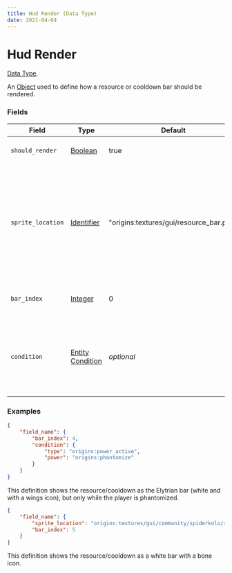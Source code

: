 ```yaml
---
title: Hud Render (Data Type)
date: 2021-04-04
---
```

# Hud Render

[Data Type](../data_types.md).

An [Object](object.md) used to define how a resource or cooldown bar should be rendered.

### Fields

Field  | Type | Default | Description
-------|------|---------|-------------
`should_render` | [Boolean](boolean.md) | true | Whether the bar should be visible or not.
`sprite_location` | [Identifier](identifier.md) | "origins:textures/gui/resource_bar.png" | The path to the file in the assets which contains what the bar looks like. See the [List of resource bar files](../misc/resource_bars.md) for a list of files included by default in the mod.
`bar_index` | [Integer](integer.md) | 0 | The indexed position of the bar on the sprite to use.
`condition` | [Entity Condition](../entity_condition.md) | _optional_ | If set (and `should_render` is true), the bar will only display when the entity with the power fulfills this condition.

### Examples

```json
{
	"field_name": {
		"bar_index": 4,
		"condition": {
			"type": "origins:power_active",
			"power": "origins:phantomize"
		}
	}
}
```
This definition shows the resource/cooldown as the Elytrian bar (white and with a wings icon), but only while the player is phantomized.

```json
{
	"field_name": {
		"sprite_location": "origins:textures/gui/community/spiderkolo/resource_bar_03.png",
		"bar_index": 5
	}
}
```
This definition shows the resource/cooldown as a white bar with a bone icon.
